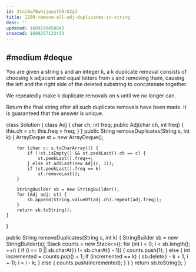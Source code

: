 ```yaml
---
id: 2tni9q70whijqoyfb9rb2g3
title: 1209-remove-all-adj-duplicates-in-string
desc: ''
updated: 1689299458843
created: 1689257133433
---
```

## #medium #deque 

You are given a string s and an integer k, a k duplicate removal consists of choosing k adjacent and equal letters from s and removing them, causing the left and the right side of the deleted substring to concatenate together.

We repeatedly make k duplicate removals on s until we no longer can.

Return the final string after all such duplicate removals have been made. It is guaranteed that the answer is unique.

class Solution {
    class Adj {
        char ch;
        int freq;
        public Adj(char ch, int freq) {
            this.ch = ch;
            this.freq = freq;
        }
    }
    public String removeDuplicates(String s, int k) {
        ArrayDeque<Adj> st = new ArrayDeque<Adj>();
        
        for (char c: s.toCharArray()) {
            if (!st.isEmpty() && st.peekLast().ch == c) {
                st.peekLast().freq++;
            } else st.addLast(new Adj(c, 1));
            if (st.peekLast().freq == k) 
                st.removeLast();
        }

        StringBuilder sb = new StringBuilder();
        for (Adj adj: st) {
            sb.append(String.valueOf(adj.ch).repeat(adj.freq));
        }
        return sb.toString();
    }
}

public String removeDuplicates(String s, int k) {
    StringBuilder sb = new StringBuilder(s);
    Stack<Integer> counts = new Stack<>();
    for (int i = 0; i < sb.length(); ++i) {
        if (i == 0 || sb.charAt(i) != sb.charAt(i - 1)) {
            counts.push(1);
        } else {
            int incremented = counts.pop() + 1;
            if (incremented == k) {
                sb.delete(i - k + 1, i + 1);
                i = i - k;
            } else {
                counts.push(incremented);
            }
        }
    }
    return sb.toString();
}